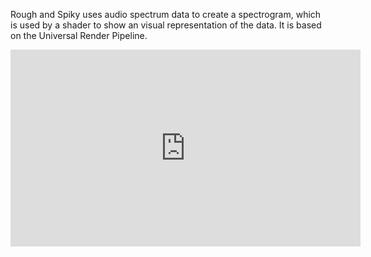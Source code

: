 Rough and Spiky uses audio spectrum data to create a spectrogram, which is used by a shader to show an visual representation of the data. It is based on the Universal Render Pipeline.
<!-- blank line -->
<!--<figure class="video_container"> -->
  <iframe width="560" height="315" src="https://www.youtube.com/embed/enMumwvLAug" frameborder="0" allowfullscreen="true"> </iframe>
<!-- </figure> -->
<!-- blank line -->
